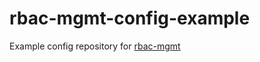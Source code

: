 # rbac-mgmt-config-example
Example config repository for [rbac-mgmt](https://github.com/making/rbac-mgmt)
